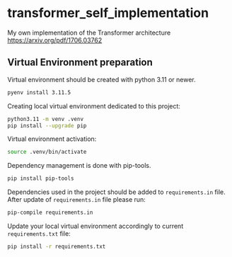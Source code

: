 # transformer_self_implementation
My own implementation of the Transformer architecture
https://arxiv.org/pdf/1706.03762

## Virtual Environment preparation
Virtual environment should be created with python 3.11 or newer.
```bash
pyenv install 3.11.5
```
Creating local virtual environment dedicated to this project:
```bash
python3.11 -m venv .venv
pip install --upgrade pip
```
Virtual environment activation:
```bash
source .venv/bin/activate
```
Dependency management is done with pip-tools.
```bash
pip install pip-tools
```
Dependencies used in the project should be added to `requirements.in` file.
After update of `requirements.in` file please run:
```bash
pip-compile requirements.in
```
Update your local virtual environment accordingly to current `requirements.txt` file:
```bash
pip install -r requirements.txt
```